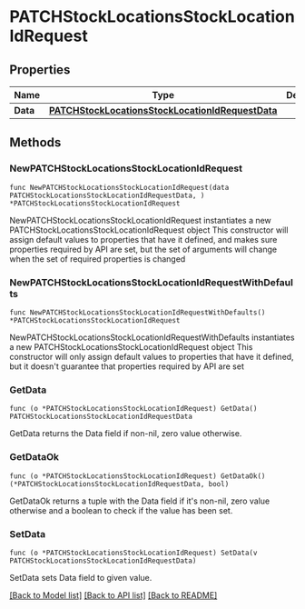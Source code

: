 # PATCHStockLocationsStockLocationIdRequest

## Properties

Name | Type | Description | Notes
------------ | ------------- | ------------- | -------------
**Data** | [**PATCHStockLocationsStockLocationIdRequestData**](PATCHStockLocationsStockLocationIdRequestData.md) |  | 

## Methods

### NewPATCHStockLocationsStockLocationIdRequest

`func NewPATCHStockLocationsStockLocationIdRequest(data PATCHStockLocationsStockLocationIdRequestData, ) *PATCHStockLocationsStockLocationIdRequest`

NewPATCHStockLocationsStockLocationIdRequest instantiates a new PATCHStockLocationsStockLocationIdRequest object
This constructor will assign default values to properties that have it defined,
and makes sure properties required by API are set, but the set of arguments
will change when the set of required properties is changed

### NewPATCHStockLocationsStockLocationIdRequestWithDefaults

`func NewPATCHStockLocationsStockLocationIdRequestWithDefaults() *PATCHStockLocationsStockLocationIdRequest`

NewPATCHStockLocationsStockLocationIdRequestWithDefaults instantiates a new PATCHStockLocationsStockLocationIdRequest object
This constructor will only assign default values to properties that have it defined,
but it doesn't guarantee that properties required by API are set

### GetData

`func (o *PATCHStockLocationsStockLocationIdRequest) GetData() PATCHStockLocationsStockLocationIdRequestData`

GetData returns the Data field if non-nil, zero value otherwise.

### GetDataOk

`func (o *PATCHStockLocationsStockLocationIdRequest) GetDataOk() (*PATCHStockLocationsStockLocationIdRequestData, bool)`

GetDataOk returns a tuple with the Data field if it's non-nil, zero value otherwise
and a boolean to check if the value has been set.

### SetData

`func (o *PATCHStockLocationsStockLocationIdRequest) SetData(v PATCHStockLocationsStockLocationIdRequestData)`

SetData sets Data field to given value.



[[Back to Model list]](../README.md#documentation-for-models) [[Back to API list]](../README.md#documentation-for-api-endpoints) [[Back to README]](../README.md)


